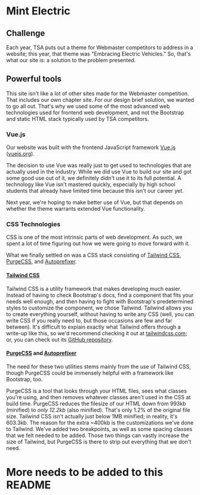# Mint Electric

## Challenge

Each year, TSA puts out a theme for Webmaster competitors to address in a website; this year, that theme was "Embracing Electric Vehicles." So, that's what our site is: a solution to the problem presented.

## Powerful tools

This site isn't like a lot of other sites made for the Webmaster competition. That includes our own chapter site. For our design brief solution, we wanted to go all out. That's why we used some of the most advanced web technologies used for frontend web development, and not the Bootstrap and static HTML stack typically used by TSA competitors.

### Vue.js

Our website was built with the frontend JavaScript framework [Vue.js](https://github.com/vuejs/vue) ([vuejs.org](https://vuejs.org)).

The decision to use Vue was really just to get used to technologies that are actually used in the industry. While we did use Vue to build our site and got some good use out of it, we definitely didn't use it to its full potential. A technology like Vue isn't mastered quickly, especially by high school students that already have limited time because this isn't our career yet.

Next year, we're hoping to make better use of Vue, but that depends on whether the theme warrants extended Vue functionality.

### CSS Technologies

CSS is one of the most intrinsic parts of web development. As such, we spent a lot of time figuring out how we were going to move forward with it.

What we finally settled on was a CSS stack consisting of [Tailwind CSS](https://github.com/tailwindcss/tailwindcss), [PurgeCSS](https://github.com/FullHuman/purgecss), and [Autoprefixer](https://github.com/postcss/autoprefixer).

#### [Tailwind CSS](https://tailwindcss.com)

Tailwind CSS is a utility framework that makes developing much easier. Instead of having to check Bootstrap's docs, find a component that fits your needs well enough, and then having to fight with Bootstrap's predetermined styles to customize the component, we chose Tailwind. Tailwind allows you to create everything yourself, without having to write any CSS (well, you can write CSS if you really need to, but those occasions are few and far between). It's difficult to explain exactly what Tailwind offers through a write-up like this, so we'd recommend checking it out at [tailwindcss.com](https://tailwindcss.com); or, you can check out its [GitHub repository](https://github.com/tailwindcss/tailwindcss).

#### [PurgeCSS](https://www.purgecss.com) and [Autoprefixer](https://github.com/postcss/autoprefixer)

The need for these two utilities stems mainly from the use of Tailwind CSS, though PurgeCSS could be immensely helpful with a framework like Bootstrap, too.

PurgeCSS is a tool that looks through your HTML files, sees what classes you're using, and then removes whatever classes aren't used in the CSS at build time. PurgeCSS reduces the filesize of our HTML down from 993kb (minified) to _only 12.2kb_ (also minified). That's only 1.2% of the original file size. Tailwind CSS isn't actually just below 1MB minified; in reality, it's 603.3kb. The reason for the extra ~400kb is the customizations we've done to Tailwind. We've added two breakpoints, as well as some spacing classes that we felt needed to be added. Those two things can vastly increase the size of Tailwind, but PurgeCSS is there to strip out everything that we don't need.

# More needs to be added to this README
